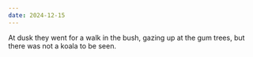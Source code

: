 ```yaml
---
date: 2024-12-15
---
```


At dusk they went for a walk in the bush, gazing up at the gum trees, but there was not a koala to be seen.
